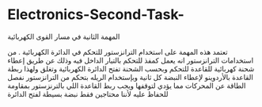 # Electronics-Second-Task-
المهمة الثانية في مسار القوى الكهربائية

تعتمد هذه المهمة على استخدام الترانزستور للتحكم في الدائرة الكهربائية . من استخدامات الترانزستور انه يعمل كمفذ للتحكم بالتيار الداخل فيه وذلك عن طريق إعطاء شحنة كهربائية للقاعدة للتحكم وبحسب الشحنة تفتح الدائرة الكهربائية وتغلق ولهذا ربطة القاعدة بالأردوينو لإعطاء النبضة كل ثانية وبإستخدام الريله بتحكم من الترانزستور نفصل الطاقة عن المحركات مما يؤدي لتوقفها ويجب ربط القاعدة اللي بالترنزستور بمقاومة للحفاظ عليه لأننا محتاجين فقط نبضة بسيطة لفتح الدائرة
